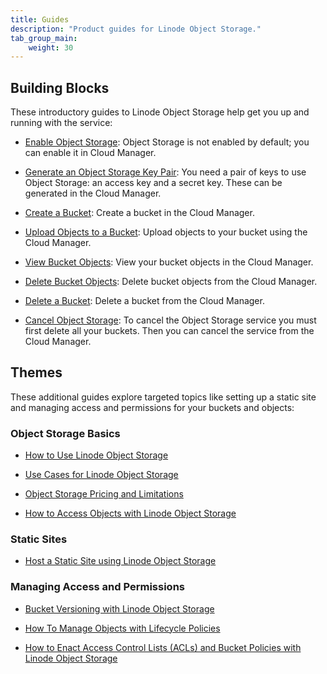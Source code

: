 ```yaml
---
title: Guides
description: "Product guides for Linode Object Storage."
tab_group_main:
    weight: 30
---
```


## Building Blocks

These introductory guides to Linode Object Storage help get you up and running with the service:

- [Enable Object Storage](/docs/products/storage/object-storage/guides/enable/): Object Storage is not enabled by default; you can enable it in Cloud Manager.

- [Generate an Object Storage Key Pair](/docs/products/storage/object-storage/guides/generate-key-pair/): You need a pair of keys to use Object Storage: an access key and a secret key. These can be generated in the Cloud Manager.

- [Create a Bucket](/docs/products/storage/object-storage/guides/create-bucket/): Create a bucket in the Cloud Manager.

- [Upload Objects to a Bucket](/docs/products/storage/object-storage/guides/upload-objects/): Upload objects to your bucket using the Cloud Manager.

- [View Bucket Objects](/docs/products/storage/object-storage/guides/view-objects/): View your bucket objects in the Cloud Manager.

- [Delete Bucket Objects](/docs/products/storage/object-storage/guides/delete-objects/): Delete bucket objects from the Cloud Manager.

- [Delete a Bucket](/docs/products/storage/object-storage/guides/delete-bucket/): Delete a bucket from the Cloud Manager.

- [Cancel Object Storage](/docs/products/storage/object-storage/guides/cancel/): To cancel the Object Storage service you must first delete all your buckets. Then you can cancel the service from the Cloud Manager.

## Themes

These additional guides explore targeted topics like setting up a static site and managing access and permissions for your buckets and objects:

### Object Storage Basics

- [How to Use Linode Object Storage](/docs/platform/object-storage/how-to-use-object-storage/)

- [Use Cases for Linode Object Storage](/docs/platform/object-storage/object-storage-use-cases/)

- [Object Storage Pricing and Limitations](/docs/platform/object-storage/pricing-and-limitations/)

- [How to Access Objects with Linode Object Storage](/docs/platform/object-storage/how-to-access-objects-with-linode-object-storage/)

### Static Sites

- [Host a Static Site using Linode Object Storage](/docs/platform/object-storage/host-static-site-object-storage/)

### Managing Access and Permissions

- [Bucket Versioning with Linode Object Storage](/docs/platform/object-storage/bucket-versioning/)

- [How To Manage Objects with Lifecycle Policies](/docs/platform/object-storage/how-to-manage-objects-with-lifecycle-policies/)

- [How to Enact Access Control Lists (ACLs) and Bucket Policies with Linode Object Storage](/docs/platform/object-storage/how-to-use-object-storage-acls-and-bucket-policies/)

